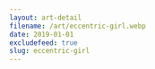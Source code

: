 ```yaml
---
layout: art-detail
filename: /art/eccentric-girl.webp
date: 2019-01-01
excludefeed: true
slug: eccentric-girl
---
```

